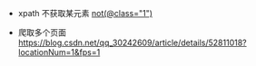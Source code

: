 - xpath 不获取某元素
 [not(@class="1")](https://segmentfault.com/q/1010000011025455?sort=created)

 - 爬取多个页面
 https://blog.csdn.net/qq_30242609/article/details/52811018?locationNum=1&fps=1